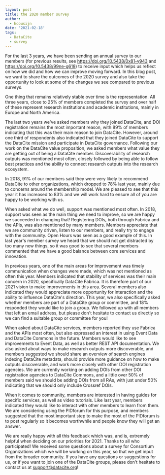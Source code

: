 ```yaml
---
layout: post
title: the 2020 member survey
author:
  - hcousijn
date: '2021-02-18'
tags:
  - DataCite
  - survey
---
```

For the last 3 years, we have been sending an annual survey to our members (for previous results, see https://doi.org/10.5438/0x81-y943 and https://doi.org/10.5438/99ne-g618) to receive input which helps us reflect on how we did and how we can improve moving forward. In this blog post, we want to share the outcomes of the 2020 survey and also take the opportunity to look at some of the changes we see compared to previous surveys.



One thing that remains relatively stable over time is the representation. All three years, close to 25% of members completed the survey and over half of these represent research institutions and academic institutions, mainly in Europe and North America.







The last two years we've asked members why they joined DataCite, and DOI registration remains the most important reason, with 89% of members indicating that this was their main reason to join DataCite. However, around one third of respondents also indicated that they joined DataCite to support the DataCite mission and participate in DataCite governance. Following our work on the DataCite value proposition, we asked members what value they are getting out of being a DataCite member. Discoverability of research outputs was mentioned most often, closely followed by being able to follow best practices and the ability to connect research outputs into the research ecosystem.



In 2018, 91% of our members said they were very likely to recommend DataCite to other organizations, which dropped to 78% last year, mainly due to concerns around the membership model. We are pleased to see that this year it has increased to 83% and we will work hard to ensure all of you are happy to be working with us.





When asked what we do well, support was mentioned most often. In 2018, support was seen as the main thing we need to improve, so we are happy we succeeded in changing that! Registering DOIs, both through Fabrica and the APIs, was also mentioned by many members. Members appreciate that we are community driven, listen to our members, and really try to engage with the community. Open Hours was seen as a good example of this. In last year's member survey we heard that we should not get distracted by too many new things, so it was good to see that several members commented that we have a good balance between core services and innovation.



In previous years, one of the main areas for improvement was timely communication when changes were made, which was not mentioned as often this year. Members indicated that stability of services was their main concern in 2020, specifically DataCite Fabrica. It is therefore part of our 2021 vision to make improvements in this area. Several members also indicated they would appreciate more opportunity for interaction and the ability to influence DataCite's direction. This year, we also specifically asked whether members are part of a DataCite group or committee, and 18% responded they would like to join a group. We followed up with all members that left an email address, but please don't hesitate to contact us directly so we can find a suitable group or committee for you!



When asked about DataCite services, members reported they use Fabrica and the APIs most often, but also expressed an interest in using Event Data and DataCite Commons in the future. Members would like to see improvements to Event Data, as well as better REST API documentation. We also asked about ways to make research outputs more discoverable, and members suggested we should share an overview of search engines indexing DataCite metadata, should provide more guidance on how to make outputs discoverable, and work more closely with other DOI registration agencies. We are currently working on adding DOIs from other DOI registration agencies to DataCite Commons, and a little over 50% of members said we should be adding DOIs from all RAs, with just under 50% indicating that we should only include Crossref DOIs.







When it comes to community, members are interested in having guides for specific services, as well as video tutorials. Like last year, members indicated they would like to interact with other members to learn from them. We are considering using the PIDforum for this purpose, and members suggested that the most important step to make the most of the PIDforum is to post regularly so it becomes worthwhile and people know they will get an answer.



We are really happy with all this feedback which was, and is, extremely helpful when deciding on our priorities for 2021. Thanks to all who participated! We received some questions about a survey for Consortium Organizations which we will be working on this year, so that we get input from the broader community. If you have any questions or suggestions for us, or if you want to join one of the DataCite groups, please don't hesitate to contact us at support@datacite.org!
